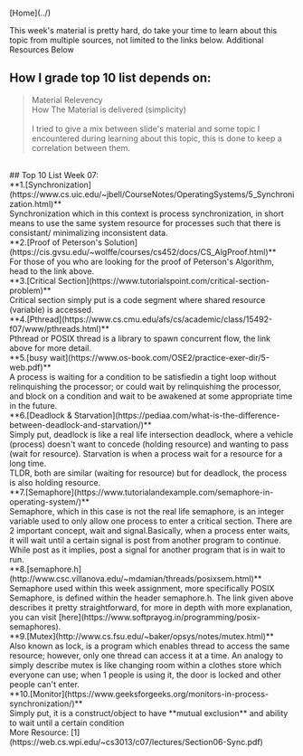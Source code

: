﻿---
permalink: /W07/
---
<br>
[Home](../)
<br>

This week's material is pretty hard, do take your time to learn about this topic from multiple sources, not limited to the links below. Additional Resources Below<br>
## How I grade top 10 list depends on: <br>
> Material Relevency<br>
> How The Material is delivered (simplicity)
<br><br>
I tried to give a mix between slide's material and some topic I encountered during learning about this topic, this is done to keep a correlation between them.
<br>
## Top 10 List Week 07:<br>
**1.[Synchronization](https://www.cs.uic.edu/~jbell/CourseNotes/OperatingSystems/5_Synchronization.html)**<br>
Synchronization which in this context is process synchronization, in short means to use the same system resource for processes such that there is consistant/ minimalizing inconsistent data.<br>
**2.[Proof of Peterson's Solution](https://cis.gvsu.edu/~wolffe/courses/cs452/docs/CS_AlgProof.html)**<br>
For those of you who are looking for the proof of Peterson's Algorithm, head to the link above.<br>
**3.[Critical Section](https://www.tutorialspoint.com/critical-section-problem)**<br>
Critical section simply put is a code segment where shared resource (variable) is accessed.<br>
**4.[Pthread](https://www.cs.cmu.edu/afs/cs/academic/class/15492-f07/www/pthreads.html)**<br>
Pthread or POSIX thread is a library to spawn concurrent flow, the link above for more detail.<br>
**5.[busy wait](https://www.os-book.com/OSE2/practice-exer-dir/5-web.pdf)**<br>
A process is waiting for a condition to be satisfiedin a tight loop without relinquishing the processor; or could wait by relinquishing the processor, and block on a condition and wait to be awakened at some appropriate time in the future.<br>
**6.[Deadlock & Starvation](https://pediaa.com/what-is-the-difference-between-deadlock-and-starvation/)**<br>
Simply put, deadlock is like a real life intersection deadlock, where a vehicle (process) doesn't want to concede (holding resource) and wanting to pass (wait for resource). Starvation is when a process wait for a resource for a long time.<br>
TLDR, both are similar (waiting for resource) but for deadlock, the process is also holding resource.<br>
**7.[Semaphore](https://www.tutorialandexample.com/semaphore-in-operating-system/)**<br>
Semaphore, which in this case is not the real life semaphore, is an integer variable used to only allow one process to enter a critical section. There are 2 important concept, wait and signal.Basically, when a process enter waits, it will wait until a certain signal is post from another program to continue. While post as it implies, post a signal for another program that is in wait to run.<br>
**8.[semaphore.h](http://www.csc.villanova.edu/~mdamian/threads/posixsem.html)**<br>
Semaphore used within this week assignment, more specifically POSIX Semaphore, is defined within the header semaphore.h. The link given above describes it pretty straightforward, for more in depth with more explanation, you can visit [here](https://www.softprayog.in/programming/posix-semaphores). <br>
**9.[Mutex](http://www.cs.fsu.edu/~baker/opsys/notes/mutex.html)**<br>
Also known as lock, is a program which enables thread to access the same resource; however, only one thread can access it at a time. An analogy to simply describe mutex is like changing room within a clothes store which everyone can use; when 1 people is using it, the door is locked and other people can't enter. <br>
**10.[Monitor](https://www.geeksforgeeks.org/monitors-in-process-synchronization/)**<br>
Simply put, it is a construct/object to have **mutual exclusion** and ability to wait until a certain condition<br>
More Resource:
[1](https://web.cs.wpi.edu/~cs3013/c07/lectures/Section06-Sync.pdf)